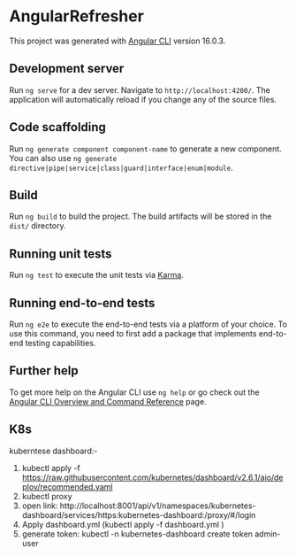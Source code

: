 # AngularRefresher

This project was generated with [Angular CLI](https://github.com/angular/angular-cli) version 16.0.3.

## Development server

Run `ng serve` for a dev server. Navigate to `http://localhost:4200/`. The application will automatically reload if you change any of the source files.

## Code scaffolding

Run `ng generate component component-name` to generate a new component. You can also use `ng generate directive|pipe|service|class|guard|interface|enum|module`.

## Build

Run `ng build` to build the project. The build artifacts will be stored in the `dist/` directory.

## Running unit tests

Run `ng test` to execute the unit tests via [Karma](https://karma-runner.github.io).

## Running end-to-end tests

Run `ng e2e` to execute the end-to-end tests via a platform of your choice. To use this command, you need to first add a package that implements end-to-end testing capabilities.

## Further help

To get more help on the Angular CLI use `ng help` or go check out the [Angular CLI Overview and Command Reference](https://angular.io/cli) page.


## K8s
kuberntese dashboard:-
1. kubectl apply -f https://raw.githubusercontent.com/kubernetes/dashboard/v2.6.1/aio/deploy/recommended.yaml
2. kubectl proxy
3. open link: http://localhost:8001/api/v1/namespaces/kubernetes-dashboard/services/https:kubernetes-dashboard:/proxy/#/login
4. Apply dashboard.yml (kubectl apply -f dashboard.yml )
5. generate token: kubectl -n kubernetes-dashboard create token admin-user
